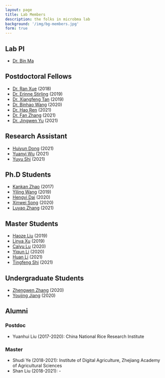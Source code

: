 ```yaml
---
layout: page
title: Lab Members
description: the folks in microbma lab
background: '/img/bg-members.jpg'
form: true
---
```


## Lab PI

- [Dr. Bin Ma](/members/bma.html)

## Postdoctoral Fellows
- [Dr. Ran Xue](/members/ran.html) (2018)
- [Dr. Erinne Stirling](/members/erinne.html) (2019)
- [Dr. Xiangfeng Tan](/members/txf.html) (2019)
- [Dr. Binhao Wang](/members/wbh.html) (2020)
- [Dr. Hao Ren](/members/rh.html) (2021)
- [Dr. Fan Zhang](/members/zf.html) (2021)
- [Dr. Jingwen Yu](/members/yjw.html) (2021)

## Research Assistant
- [Huiyun Dong](/members/dhy1.html) (2021)
- [Yuanyi Wu](/members/wyy.html) (2021)
- [Yuyu Shi](/members/syy.html) (2021)

## Ph.D Students
- [Kankan Zhao](/members/zkk.html) (2017)
- [Yiling Wang](/members/wyl.html) (2019)
- [Hengyi Dai](/members/dhy.html) (2020)
- [Xinwei Song](/members/sxw.html) (2020)
- [Luyao Zhang](/members/zly.html) (2021)

## Master Students
- [Haoze Liu](/members/lhz.html) (2019)
- [Linya Xu](/members/xly.html) (2019)
- [Caiyu Lu](/members/lcy.html) (2020)
- [Yiqun Li](/members/lyq.html) (2020)
- [Huan Li](/members/lh.html) (2021)
- [Tingfeng Shi](/members/stf.html) (2021)

## Undergraduate Students
- [Zhengwen Zhang](/members/zzw.html) (2020)
- [Youjing Jiang](/members/jyj.html) (2020)

## Alumni
### Postdoc
- Yuanhui Liu (2017-2020): China National Rice Research Institute

### Master
- Shudi Ye (2018-2021): Institute of Digital Agriculture, Zhejiang Academy of Agricultural Sciences
- Shan Liu (2018-2021): -


